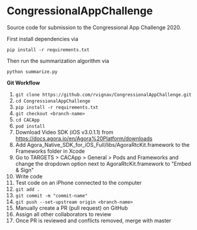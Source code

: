 # CongressionalAppChallenge
Source code for submission to the Congressional App Challenge 2020.

First install dependencies via

    pip install -r requirements.txt
    
Then run the summarization algorithm via

    python summarize.py

**Git Workflow**
1. `git clone https://github.com/rvignav/CongressionalAppChallenge.git`
2. `cd CongressionalAppChallenge`
3. `pip install -r requirements.txt`
4. `git checkout <branch-name>`
5. `cd CACApp`
6. `pod install`
7. Download Video SDK (iOS v3.0.1.1) from https://docs.agora.io/en/Agora%20Platform/downloads
8. Add Agora_Native_SDK_for_iOS_Full/libs/AgoraRtcKit.framework to the Frameworks folder in Xcode
9. Go to TARGETS > CACApp > General > Pods and Frameworks and change the dropdown option next to AgoraRtcKit.framework to "Embed & Sign"
10. Write code
11. Test code on an iPhone connected to the computer
11. `git add .`
12. `git commit -m "commit-name"`
13. `git push --set-upstream origin <branch-name>`
14. Manually create a PR (pull request) on GitHub
15. Assign all other collaborators to review
16. Once PR is reviewed and conflicts removed, merge with master
